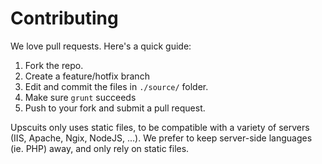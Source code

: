 Contributing
===============

We love pull requests. Here's a quick guide:

1. Fork the repo.
2. Create a feature/hotfix branch
3. Edit and commit the files in `./source/` folder.
4. Make sure `grunt` succeeds
5. Push to your fork and submit a pull request.

Upscuits only uses static files, to be compatible with a variety of servers 
(IIS, Apache, Ngix, NodeJS, ...). We prefer to keep server-side languages 
(ie. PHP) away, and only rely on static files.
